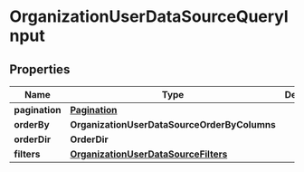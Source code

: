 

# OrganizationUserDataSourceQueryInput


## Properties

| Name | Type | Description | Notes |
|------------ | ------------- | ------------- | -------------|
|**pagination** | [**Pagination**](Pagination.md) |  |  [optional] |
|**orderBy** | **OrganizationUserDataSourceOrderByColumns** |  |  [optional] |
|**orderDir** | **OrderDir** |  |  [optional] |
|**filters** | [**OrganizationUserDataSourceFilters**](OrganizationUserDataSourceFilters.md) |  |  [optional] |



